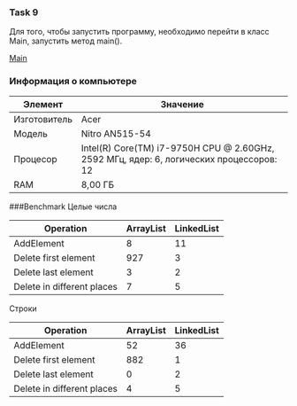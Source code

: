 ### Task 9

Для того, чтобы запустить программу, необходимо перейти в класс Main, запустить метод main().

[Main](Main.java)

### Информация о компьютере

| Элемент      | Значение                                                                                |
|--------------|-----------------------------------------------------------------------------------------|
| Изготовитель | Acer                                                                                    |
| Модель       | Nitro AN515-54                                                                          |
| Процесор     | Intel(R) Core(TM) i7-9750H CPU @ 2.60GHz, 2592 МГц, ядер: 6, логических процессоров: 12 |
| RAM          | 8,00 ГБ                                                                                 |

###Benchmark
Целые числа

| Operation                  | ArrayList  | LinkedList |
|----------------------------|------------|------------|
| AddElement                 | 8          | 11         |                           
| Delete first element       | 927        | 3          |
| Delete last element        | 3          | 2          |
| Delete in different places | 7          | 5          |


Строки

| Operation                  | ArrayList | LinkedList |
|----------------------------|-----------|------------|
| AddElement                 | 52        | 36         |                              
| Delete first element       | 882       | 1          |
| Delete last element        | 0         | 2          |
| Delete in different places | 4         | 5          |

